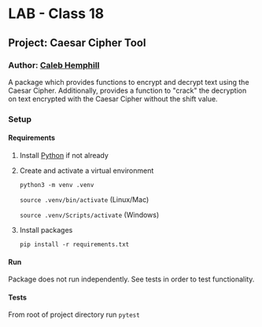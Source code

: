 # LAB - Class 18

## Project: Caesar Cipher Tool

### Author: [Caleb Hemphill](https://github.com/kaylubh)

A package which provides functions to encrypt and decrypt text using the Caesar Cipher. Additionally, provides a function to "crack" the decryption on text encrypted with the Caesar Cipher without the shift value.

### Setup

#### Requirements

1. Install [Python](https://www.python.org/) if not already

1. Create and activate a virtual environment

    `python3 -m venv .venv`

    `source .venv/bin/activate` (Linux/Mac)

    `source .venv/Scripts/activate` (Windows)

1. Install packages

    `pip install -r requirements.txt`

#### Run

Package does not run independently. See tests in order to test functionality.

#### Tests

From root of project directory run `pytest`
